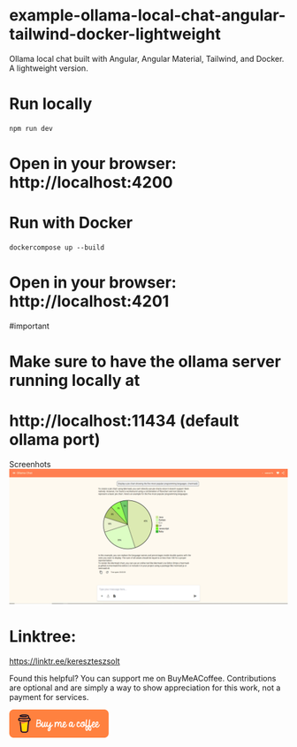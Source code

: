 # example-ollama-local-chat-angular-tailwind-docker-lightweight

Ollama local chat built with Angular, Angular Material, Tailwind, and Docker. A lightweight version.

# Run locally
```
npm run dev
```

# Open in your browser: http://localhost:4200

# Run with Docker

```
dockercompose up --build
```

# Open in your browser: http://localhost:4201

#important

# Make sure to have the ollama server running locally at

# http://localhost:11434 (default ollama port)

Screenhots
<img src="readme-assets/Capture1.png" alt="Screenshot 1" width="800"/>


# Linktree:

https://linktr.ee/kereszteszsolt

<p>Found this helpful? You can support me on BuyMeACoffee. Contributions are optional and are simply a way to show appreciation for this work, not a payment for services.</p>
<a href="https://www.buymeacoffee.com/kereszteszsolt" target="_blank">
  <img src="readme-assets/orange-button.png" alt="Buy Me A Coffee" width="180"/>
</a>
